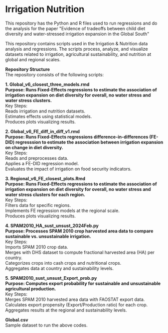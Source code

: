 # Irrigation Nutrition
This repository has the Python and R files used to run regressions and do the analysis for the paper "Evidence of tradeoffs between child diet diversity and water-stressed irrigation expansion in the Global South"  

This repository contains scripts used in the Irrigation & Nutrition data analysis and regressions. The scripts process, analyze, and visualize datasets related to irrigation, agricultural sustainability, and nutrition at global and regional scales.  

**Repository Structure**  
The repository consists of the following scripts:  

**1. Global_v6_closest_three_models.rmd**  
**Purpose: Runs Fixed-Effects regressions to estimate the association of irrigation expansion on diet diversity for overall, no water stress and water stress clusters.**  
Key Steps:  
Reads irrigation and nutrition datasets.  
Estimates effects using statistical models.  
Produces plots visualizing results.  

**2. Global_v6_FE_diff_in_diff_v1.rmd**  
**Purpose: Runs Fixed-Effects regressions difference-in-differences (FE-DID) regresssion to estimate the association between irrigation expansion on change in diet diversity.**  
Key Steps:  
Reads and preprocesses data.  
Applies a FE-DID regression model.  
Evaluates the impact of irrigation on food security indicators.  

**3. Regional_v6_FE_closest_plots.Rmd  
Purpose: Runs Fixed-Effects regressions to estimate the association of irrigation expansion on diet diversity for overall, no water stress and water stress clusters for each region.**  
Key Steps:  
Filters data for specific regions.  
Implements FE regression models at the regional scale.  
Produces plots visualizing results.  

**4. SPAM2010_HA_sust_unsust_2024Feb.py  
Purpose: Processes SPAM 2010 crop harvested area data to compare sustainable vs. unsustainable irrigation.**  
Key Steps:  
Imports SPAM 2010 crop data.  
Merges with DHS dataset to compute fractional harvested area (HA) per country.  
Categorizes crops into cash crops and nutritional crops.  
Aggregates data at country and sustainability levels.  

**5. SPAM2010_sust_unsust_Export_prob.py  
Purpose: Computes export probability for sustainable and unsustainable agricultural production.**  
Key Steps:  
Merges SPAM 2010 harvested area data with FAOSTAT export data.  
Calculates export propensity (Export/Production ratio) for each crop.  
Aggregates results at the regional and sustainability levels.

**Global.csv**   
Sample dataset to run the above codes.


